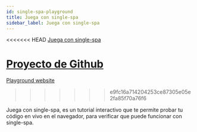 ```yaml
---
id: single-spa-playground
title: Juega con single-spa
sidebar_label: Juega con single-spa
---
```


<<<<<<< HEAD
[Juega con single-spa](http://single-spa-playground.org)

[Proyecto de Github](https://github.com/single-spa/single-spa-playground)
=======
[Playground website](http://single-spa-playground.org)
>>>>>>> e9fc16a714204253ce87305e05e2fa85f70a76f6

Juega con single-spa, es un tutorial interactivo que te permite probar tu código en vivo en el navegador, para verificar que puede funcionar con single-spa.
